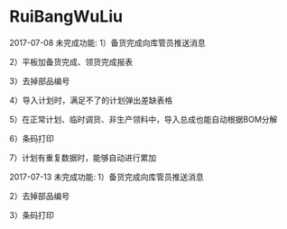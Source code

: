 # RuiBangWuLiu

2017-07-08
未完成功能:
1）备货完成向库管员推送消息

2）平板加备货完成、领货完成报表

3）去掉部品编号

4）导入计划时，满足不了的计划弹出差缺表格

5）在正常计划、临时调货、非生产领料中，导入总成也能自动根据BOM分解

6）条码打印

7）计划有重复数据时，能够自动进行累加


2017-07-13
未完成功能:
1）备货完成向库管员推送消息

2）去掉部品编号

3）条码打印